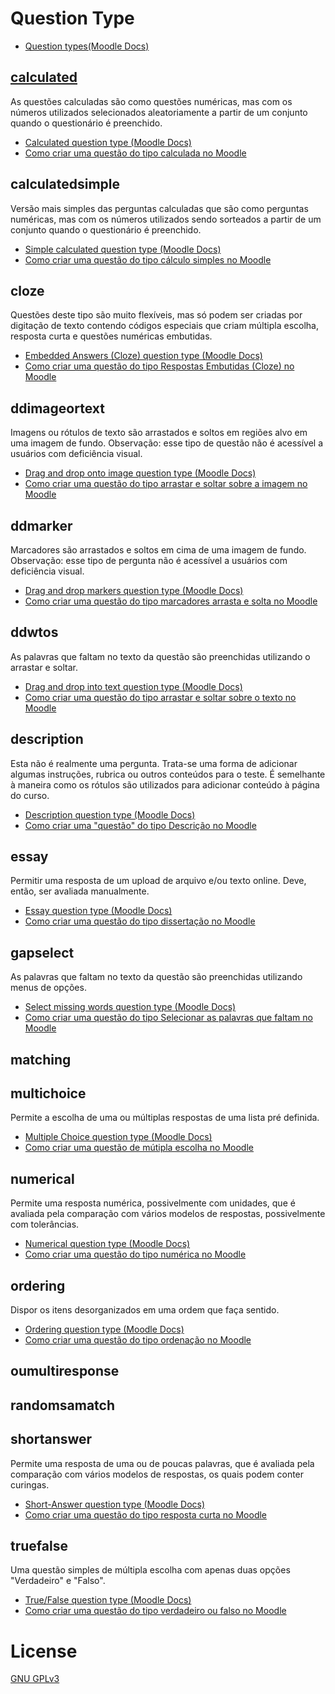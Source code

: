 # Question Type
* [Question types(Moodle Docs)](https://docs.moodle.org/311/en/Questions)

## [calculated](https://github.com/AdrianoRuseler/python-scripts-for-moodle-questions/tree/main/QuestionBank/calculated)
As questões calculadas são como questões numéricas, mas com os números utilizados selecionados aleatoriamente a partir de um conjunto quando o questionário é preenchido.
* [Calculated question type (Moodle Docs)](https://docs.moodle.org/311/en/Calculated_question_type)
* [Como criar uma questão do tipo calculada no Moodle](https://youtu.be/mm6Qb0YpOCk)

## calculatedsimple
Versão mais simples das perguntas calculadas que são como perguntas numéricas, mas com os números utilizados sendo sorteados a partir de um conjunto quando o questionário é preenchido.
* [Simple calculated question type (Moodle Docs)](https://docs.moodle.org/311/en/Simple_calculated_question_type)
* [Como criar uma questão do tipo cálculo simples no Moodle](https://youtu.be/4gjzWp-WZzE)

## cloze
Questões deste tipo são muito flexíveis, mas só podem ser criadas por digitação de texto contendo códigos especiais que criam múltipla escolha, resposta curta e questões numéricas embutidas.
* [Embedded Answers (Cloze) question type (Moodle Docs)](https://docs.moodle.org/311/en/Embedded_Answers_(Cloze)_question_type)
* [Como criar uma questão do tipo Respostas Embutidas (Cloze) no Moodle](https://youtu.be/lnRVSIRU4Os)

## ddimageortext
Imagens ou rótulos de texto são arrastados e soltos em regiões alvo em uma imagem de fundo.
Observação: esse tipo de questão não é acessível a usuários com deficiência visual.
* [Drag and drop onto image question type (Moodle Docs)](https://docs.moodle.org/311/en/Drag_and_drop_onto_image_question_type)
* [Como criar uma questão do tipo arrastar e soltar sobre a imagem no Moodle](https://youtu.be/Bej-s046gSk)

## ddmarker
Marcadores são arrastados e soltos em cima de uma imagem de fundo.
Observação: esse tipo de pergunta não é acessível a usuários com deficiência visual.
* [Drag and drop markers question type (Moodle Docs)](https://docs.moodle.org/311/en/Drag_and_drop_markers_question_type)
* [Como criar uma questão do tipo marcadores arrasta e solta no Moodle](https://youtu.be/5z4WiEOa1cY)

## ddwtos
As palavras que faltam no texto da questão são preenchidas utilizando o arrastar e soltar.
* [Drag and drop into text question type (Moodle Docs)](https://docs.moodle.org/311/en/Drag_and_drop_into_text_question_type)
* [Como criar uma questão do tipo arrastar e soltar sobre o texto no Moodle](https://youtu.be/GfL8b0cR4Gk)

## description
Esta não é realmente uma pergunta. Trata-se uma forma de adicionar algumas instruções, rubrica ou outros conteúdos para o teste. É semelhante à maneira como os rótulos são utilizados para adicionar conteúdo à página do curso.
* [Description question type (Moodle Docs)](https://docs.moodle.org/311/en/Description_question_type)
* [Como criar uma "questão" do tipo Descrição no Moodle](https://youtu.be/16AqMQsb9m8)

## essay
Permitir uma resposta de um upload de arquivo e/ou texto online. Deve, então, ser avaliada manualmente.
* [Essay question type (Moodle Docs)](https://docs.moodle.org/311/en/Essay_question_type)
* [Como criar uma questão do tipo dissertação no Moodle](https://youtu.be/gxpHNNp1m4M)

## gapselect
As palavras que faltam no texto da questão são preenchidas utilizando menus de opções.
* [Select missing words question type (Moodle Docs)](https://docs.moodle.org/311/en/Select_missing_words_question_type)
* [Como criar uma questão do tipo Selecionar as palavras que faltam no Moodle](https://youtu.be/tbsTUJAdUzs)

## matching

## multichoice
Permite a escolha de uma ou múltiplas respostas de uma lista pré definida.
* [Multiple Choice question type (Moodle Docs)](https://docs.moodle.org/311/en/Multiple_Choice_question_type)
* [Como criar uma questão de mútipla escolha no Moodle](https://youtu.be/cQvWWGj97Jg)

## numerical
Permite uma resposta numérica, possivelmente com unidades, que é avaliada pela comparação com vários modelos de respostas, possivelmente com tolerâncias.
* [Numerical question type (Moodle Docs)](https://docs.moodle.org/311/en/Numerical_question_type)
* [Como criar uma questão do tipo numérica no Moodle](https://youtu.be/8OYrEaWTjr8)

## ordering
Dispor os itens desorganizados em uma ordem que faça sentido.
* [Ordering question type (Moodle Docs)](https://docs.moodle.org/311/en/Ordering_question_type)
* [Como criar uma questão do tipo ordenação no Moodle](https://youtu.be/bVkm1So5JUo)

## oumultiresponse

## randomsamatch

## shortanswer
Permite uma resposta de uma ou de poucas palavras, que é avaliada pela comparação com vários modelos de respostas, os quais podem conter curingas.
* [Short-Answer question type (Moodle Docs)](https://docs.moodle.org/311/en/Short-Answer_question_type)
* [Como criar uma questão do tipo resposta curta no Moodle](https://youtu.be/FxO4UnFCjvc)

## truefalse
Uma questão simples de múltipla escolha com apenas duas opções "Verdadeiro" e "Falso".
* [True/False question type (Moodle Docs)](https://docs.moodle.org/311/en/True/False_question_type)
* [Como criar uma questão do tipo verdadeiro ou falso no Moodle](https://youtu.be/SI7fZb7JZMg)


# License
[GNU GPLv3](https://choosealicense.com/licenses/gpl-3.0/)
